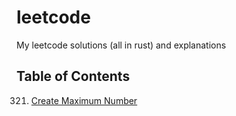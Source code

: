 # leetcode
My leetcode solutions (all in rust) and explanations


## Table of Contents

321. [Create Maximum Number](./321/README.md)
